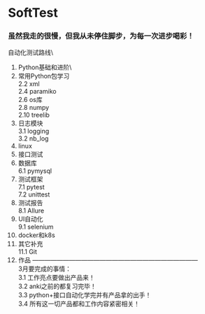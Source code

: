 # SoftTest
### 虽然我走的很慢，但我从未停住脚步，为每一次进步喝彩！
自动化测试路线\
1. Python基础和进阶\
2. 常用Python包学习\
    2.2 xml\
    2.4 paramiko\
    2.6 os库\
    2.8 numpy\
    2.10 treelib
3. 日志模块\
    3.1 logging\
    3.2 nb_log
4. linux
5. 接口测试
6. 数据库\
    6.1 pymysql
7. 测试框架\
    7.1 pytest\
    7.2 unittest
8. 测试报告\
    8.1 Allure
9. UI自动化\
    9.1 selenium
10. docker和k8s
11. 其它补充\
    11.1 Git
12. 作品
———————————————————————————\
3月要完成的事情：\
3.1 工作亮点要做出产品来！\
3.2 anki之前的都复习完毕！\
3.3 python+接口自动化学完并有产品拿的出手！\
3.4 所有这一切产品都和工作内容紧密相关！

